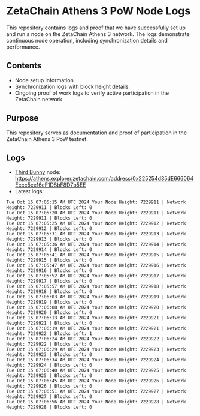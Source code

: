 # ZetaChain Athens 3 PoW Node Logs
This repository contains logs and proof that we have successfully set up and run a node on the ZetaChain Athens 3 network. The logs demonstrate continuous node operation, including synchronization details and performance.

## Contents
- Node setup information
- Synchronization logs with block height details
- Ongoing proof of work logs to verify active participation in the ZetaChain network

## Purpose
This repository serves as documentation and proof of participation in the ZetaChain Athens 3 PoW testnet.

## Logs

- [Third Bunny](https://thirdbunny.xyz/) node: https://athens.explorer.zetachain.com/address/0x225254d35dE666064Eccc5ce16eF1D8bF8D7b5EE
- Latest logs:
```
Tue Oct 15 07:05:15 AM UTC 2024 Your Node Height: 7229911 | Network Height: 7229911 | Blocks Left: 0
Tue Oct 15 07:05:20 AM UTC 2024 Your Node Height: 7229911 | Network Height: 7229911 | Blocks Left: 0
Tue Oct 15 07:05:25 AM UTC 2024 Your Node Height: 7229912 | Network Height: 7229912 | Blocks Left: 0
Tue Oct 15 07:05:31 AM UTC 2024 Your Node Height: 7229913 | Network Height: 7229913 | Blocks Left: 0
Tue Oct 15 07:05:36 AM UTC 2024 Your Node Height: 7229914 | Network Height: 7229914 | Blocks Left: 0
Tue Oct 15 07:05:41 AM UTC 2024 Your Node Height: 7229915 | Network Height: 7229915 | Blocks Left: 0
Tue Oct 15 07:05:47 AM UTC 2024 Your Node Height: 7229916 | Network Height: 7229916 | Blocks Left: 0
Tue Oct 15 07:05:52 AM UTC 2024 Your Node Height: 7229917 | Network Height: 7229917 | Blocks Left: 0
Tue Oct 15 07:05:57 AM UTC 2024 Your Node Height: 7229918 | Network Height: 7229918 | Blocks Left: 0
Tue Oct 15 07:06:03 AM UTC 2024 Your Node Height: 7229919 | Network Height: 7229919 | Blocks Left: 0
Tue Oct 15 07:06:08 AM UTC 2024 Your Node Height: 7229920 | Network Height: 7229920 | Blocks Left: 0
Tue Oct 15 07:06:13 AM UTC 2024 Your Node Height: 7229921 | Network Height: 7229921 | Blocks Left: 0
Tue Oct 15 07:06:19 AM UTC 2024 Your Node Height: 7229921 | Network Height: 7229922 | Blocks Left: 1
Tue Oct 15 07:06:24 AM UTC 2024 Your Node Height: 7229922 | Network Height: 7229922 | Blocks Left: 0
Tue Oct 15 07:06:29 AM UTC 2024 Your Node Height: 7229923 | Network Height: 7229923 | Blocks Left: 0
Tue Oct 15 07:06:34 AM UTC 2024 Your Node Height: 7229924 | Network Height: 7229924 | Blocks Left: 0
Tue Oct 15 07:06:40 AM UTC 2024 Your Node Height: 7229925 | Network Height: 7229925 | Blocks Left: 0
Tue Oct 15 07:06:45 AM UTC 2024 Your Node Height: 7229926 | Network Height: 7229926 | Blocks Left: 0
Tue Oct 15 07:06:51 AM UTC 2024 Your Node Height: 7229927 | Network Height: 7229927 | Blocks Left: 0
Tue Oct 15 07:06:56 AM UTC 2024 Your Node Height: 7229928 | Network Height: 7229928 | Blocks Left: 0
```
